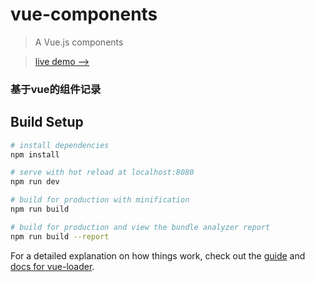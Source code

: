 # vue-components

> A Vue.js components

> [live demo -->](https://cangtian02.github.io/vue-components/dist/index.html#/)

### 基于vue的组件记录

## Build Setup

``` bash
# install dependencies
npm install

# serve with hot reload at localhost:8080
npm run dev

# build for production with minification
npm run build

# build for production and view the bundle analyzer report
npm run build --report
```

For a detailed explanation on how things work, check out the [guide](http://vuejs-templates.github.io/webpack/) and [docs for vue-loader](http://vuejs.github.io/vue-loader).
